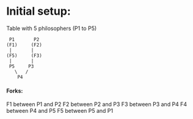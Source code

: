 # Initial setup:

Table with 5 philosophers (P1 to P5)

     P1       P2
    (F1)     (F2)
     |       |
    (F5)     (F3)
     |       |
     P5     P3
       \   /
        P4

#### Forks:
F1 between P1 and P2
F2 between P2 and P3
F3 between P3 and P4
F4 between P4 and P5
F5 between P5 and P1

